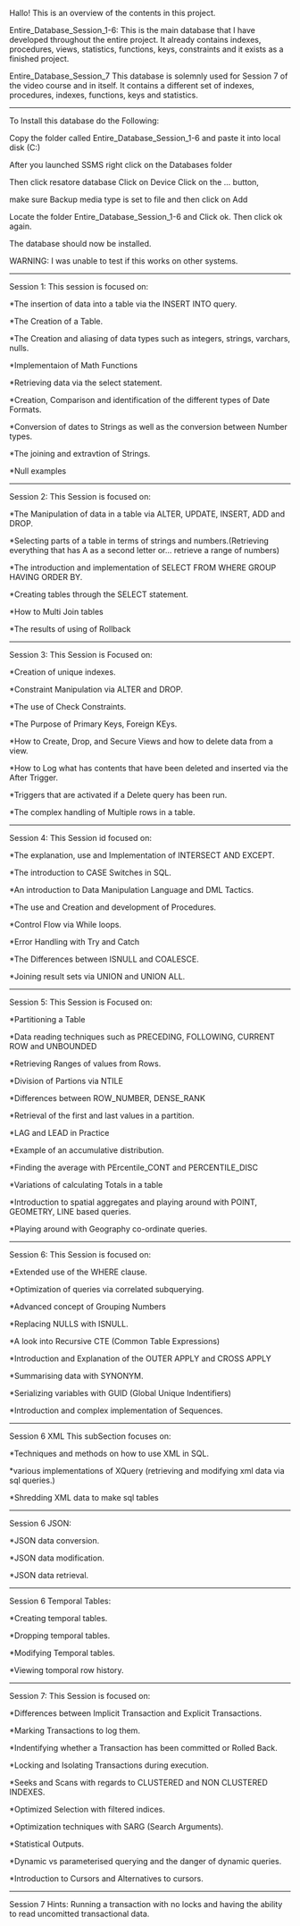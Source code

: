 Hallo! This is an overview of the contents in this project.

Entire_Database_Session_1-6: This is the main database that I have developed throughout the entire project. 
It already contains indexes, procedures, views, statistics, functions, keys, constraints and it exists as a finished project.

Entire_Database_Session_7 This database is solemnly used for Session 7 of the video course and in itself.
It contains a different set of indexes, procedures, indexes, functions, keys and statistics.

_____________________________________________
To Install this database do the Following:

Copy the folder called Entire_Database_Session_1-6 and paste it into local disk (C:) 

After you launched SSMS right click on the Databases folder 

Then click resatore database Click on Device Click on the ... button,

make sure Backup media type is set to file and then click on Add 

Locate the folder Entire_Database_Session_1-6 and Click ok. Then click ok again. 

The database should now be installed.

WARNING: I was unable to test if this works on other systems.
_____________________________________________

Session 1: This session is focused on:

*The insertion of data into a table via the INSERT INTO query.

*The Creation of a Table.

*The Creation and aliasing of data types such as integers, strings, varchars, nulls.

*Implementaion of Math Functions

*Retrieving data via the select statement.

*Creation, Comparison and identification of the different types of Date Formats.

*Conversion of dates to Strings as well as the conversion between Number types.

*The joining and extravtion of Strings.

*Null examples
_____________________________________________

Session 2: This Session is focused on:

*The Manipulation of data in a table via ALTER, UPDATE, INSERT, ADD and DROP.

*Selecting parts of a table in terms of strings and numbers.(Retrieving everything that has A as a second letter or... retrieve a range of numbers)

*The introduction and implementation of SELECT FROM WHERE GROUP HAVING ORDER BY.

*Creating tables through the SELECT statement.

*How to Multi Join tables

*The results of using of Rollback
_____________________________________________

Session 3: This Session is Focused on:

*Creation of unique indexes.

*Constraint Manipulation via ALTER and DROP.

*The use of Check Constraints.

*The Purpose of Primary Keys, Foreign KEys.

*How to Create, Drop, and Secure Views and how to delete data from a view.

*How to Log what has contents that have been deleted and inserted via the After Trigger.

*Triggers that are activated if a Delete query has been run.

*The complex handling of Multiple rows in a table.
_____________________________________________

Session 4: This Session id focused on:

*The explanation, use and Implementation of INTERSECT AND EXCEPT.

*The introduction to CASE Switches in SQL.

*An introduction to Data Manipulation Language and DML Tactics.

*The use and Creation and development of Procedures.

*Control Flow via While loops.

*Error Handling with Try and Catch

*The Differences between ISNULL and COALESCE.

*Joining result sets via UNION and UNION ALL.
_____________________________________________

Session 5: This Session is Focused on:

*Partitioning a Table

*Data reading techniques such as PRECEDING, FOLLOWING, CURRENT ROW and UNBOUNDED

*Retrieving Ranges of values from Rows.

*Division of Partions via NTILE

*Differences between ROW_NUMBER, DENSE_RANK

*Retrieval of the first and last values in a partition.

*LAG and LEAD in Practice

*Example of an accumulative distribution.

*Finding the average with PErcentile_CONT and PERCENTILE_DISC

*Variations of calculating Totals in a table

*Introduction to spatial aggregates and playing around with POINT, GEOMETRY, LINE based queries.

*Playing around with Geography co-ordinate queries.
_____________________________________________

Session 6: This Session is focused on:

*Extended use of the WHERE clause.

*Optimization of queries via correlated subquerying.

*Advanced concept of Grouping Numbers

*Replacing NULLS with ISNULL.

*A look into Recursive CTE (Common Table Expressions)

*Introduction and Explanation of the OUTER APPLY and CROSS APPLY

*Summarising data with SYNONYM.

*Serializing variables with GUID (Global Unique Indentifiers)

*Introduction and complex implementation of Sequences.
_____________________________________________

Session 6 XML This subSection focuses on:

*Techniques and methods on how to use XML in SQL.

*various implementations of XQuery (retrieving and modifying xml data via sql queries.)

*Shredding XML data to make sql tables
_____________________________________________

Session 6 JSON:

*JSON data conversion.

*JSON data modification.

*JSON data retrieval.
_____________________________________________

Session 6 Temporal Tables:

*Creating temporal tables.

*Dropping temporal tables.

*Modifying Temporal tables.

*Viewing tomporal row history.
_____________________________________________

Session 7: This Session is focused on:

*Differences between Implicit Transaction and Explicit Transactions.

*Marking Transactions to log them.

*Indentifying whether a Transaction has been committed or Rolled Back.

*Locking and Isolating Transactions during execution.

*Seeks and Scans with regards to CLUSTERED and NON CLUSTERED INDEXES.

*Optimized Selection with filtered indices.

*Optimization techniques with SARG (Search Arguments).

*Statistical Outputs.

*Dynamic vs parameterised querying and the danger of dynamic queries.

*Introduction to Cursors and Alternatives to cursors.
_____________________________________________

Session 7 Hints: Running a transaction with no locks and having the ability to read uncomitted transactional data.
